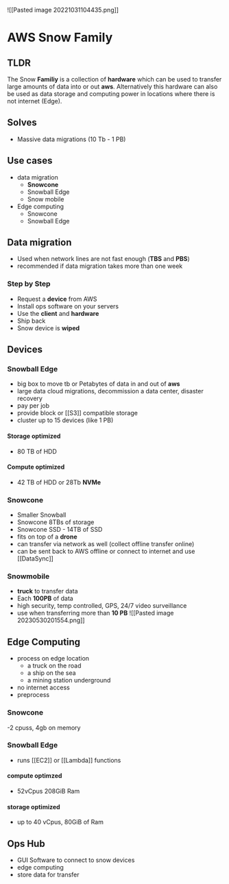 ![[Pasted image 20221031104435.png]]
# AWS Snow Family

## TLDR
The Snow **Familiy** is a collection of **hardware** which can be used to transfer large amounts of data into or out **aws**. Alternatively this hardware can also be used as data storage and computing power in locations where there is not internet (Edge).

## Solves
- Massive data migrations (10 Tb - 1 PB)

## Use cases
- data migration
	- **Snowcone**
	- Snowball  Edge
	- Snow mobile
- Edge computing
	- Snowcone
	- Snowball Edge

## Data migration
- Used when network lines are not fast enough (**TBS** and **PBS**)
- recommended if data migration takes more than one week

### Step by Step
- Request a **device** from AWS
- Install ops software on your servers
- Use the **client** and **hardware**
- Ship back
- Snow device is **wiped**

## Devices

### Snowball Edge
- big box to move tb or Petabytes of data in and out of **aws**
- large data cloud migrations, decommission a data center, disaster recovery
- pay per job
- provide block or [[S3]] compatible storage
- cluster up to 15 devices (like 1 PB)

#### Storage optimized
- 80 TB of HDD

#### Compute optimized
- 42 TB  of HDD or 28Tb **NVMe** 

### Snowcone
- Smaller Snowball
- Snowcone 8TBs of storage
- Snowcone SSD - 14TB of SSD
- fits on top of a **drone**
- can transfer via network as well (collect offline transfer online)
- can be sent back to AWS offline or connect to internet and use [[DataSync]]

### Snowmobile
- **truck** to transfer data
-  Each **100PB** of data
- high security, temp controlled, GPS, 24/7 video surveillance
- use when transferring more than **10 PB**
![[Pasted image 20230530201554.png]]
## Edge Computing
- process on edge location
	- a truck on the road
	- a ship on the sea
	- a mining station underground
- no internet access
- preprocess

### Snowcone
-2 cpuss, 4gb on memory

### Snowball Edge
- runs [[EC2]] or [[Lambda]] functions

#### compute optimzed
- 52vCpus 208GiB Ram

#### storage optimized
- up to 40 vCpus, 80GiB of Ram

## Ops Hub
- GUI Software to connect to snow devices
- edge computing 
- store data for transfer